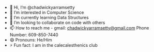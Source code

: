 - 👋 Hi, I’m @chadwickyarramsetty
- 👀 I’m interested in Computer Science
- 🌱 I’m currently learning Data Structures
- 💞️ I’m looking to collaborate on code with others
- 📫 How to reach me - gmail: chadwickyarramsetty@gmail.com Phone Number: 609-850-7440
- 😄 Pronouns: He/Him
- ⚡ Fun fact: I am in the calecalesthenics club

<!---
chadwickyarramsetty/chadwickyarramsetty is a ✨ special ✨ repository because its `README.md` (this file) appears on your GitHub profile.
You can click the Preview link to take a look at your changes.
--->
